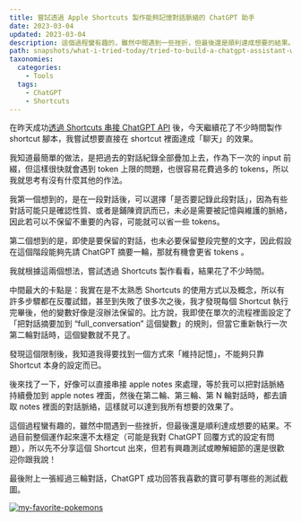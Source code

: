 ```yaml
---
title: 嘗試透過 Apple Shortcuts 製作能夠記憶對話脈絡的 ChatGPT 助手
date: 2023-03-04
updated: 2023-03-04
description: 這個過程蠻有趣的，雖然中間遇到一些挫折，但最後還是順利達成想要的結果。
path: snapshots/what-i-tried-today/tried-to-build-a-chatgpt-assistant-who-can-remember-contexts-via-shortcuts
taxonomies:
  categories: 
    - Tools
  tags: 
    - ChatGPT
    - Shortcuts
---
```


在昨天成功[透過 Shortcuts 串接 ChatGPT API](@/blog/chatgpt-api-shortcut.md) 後，今天繼續花了不少時間製作 shortcut 腳本，我嘗試想要直接在 shortcut 裡面達成「聊天」的效果。

我知道最簡單的做法，是把過去的對話紀錄全部疊加上去，作為下一次的 input 前綴，但這樣很快就會遇到 token 上限的問題，也很容易花費過多的 tokens，所以我就思考有沒有什麼其他的作法。

我第一個想到的，是在一段對話後，可以選擇「是否要記錄此段對話」，因為有些對話可能只是確認性質、或者是鋪陳資訊而已，未必是需要被記憶與維護的脈絡，因此若可以不保留不重要的內容，可能就可以省一些 tokens。

第二個想到的是，即使是要保留的對話，也未必要保留整段完整的文字，因此假設在這個階段能夠先請 ChatGPT 摘要一輪，那就有機會更省 tokens 。

我就根據這兩個想法，嘗試透過 Shortcuts 製作看看，結果花了不少時間。

中間最大的卡點是：我實在是不太熟悉 Shortcuts 的使用方式以及概念，所以有許多步驟都在反覆試錯，甚至到失敗了很多次之後，我才發現每個 Shortcut 執行完畢後，他的變數好像是沒辦法保留的。比方說，我即使在單次的流程裡面設定了「把對話摘要加到 “full_conversation” 這個變數」的規則，但當它重新執行一次第二輪對話時，這個變數就不見了。

發現這個限制後，我知道我得要找到一個方式來「維持記憶」，不能夠只靠 Shortcut 本身的設定而已。

後來找了一下，好像可以直接串接 apple notes 來處理，等於我可以把對話脈絡持續疊加到 apple notes 裡面，然後在第二輪、第三輪、第 N 輪對話時，都去讀取 notes 裡面的對話脈絡，這樣就可以達到我所有想要的效果了。

這個過程蠻有趣的，雖然中間遇到一些挫折，但最後還是順利達成想要的結果。不過目前整個運作起來還不太穩定（可能是我對 ChatGPT 回覆方式的設定有問題），所以先不分享這個 Shortcut 出來，但若有興趣測試或瞭解細節的還是很歡迎你跟我說！

最後附上一張經過三輪對話，ChatGPT 成功回答我喜歡的寶可夢有哪些的測試截圖。

<a href="https://pinchlime-screenshots.s3.ap-northeast-1.amazonaws.com/my-favorite-pokemons_bJCVQU.webp" data-fancybox data-caption="my-favorite-pokemons">
  <img src="https://pinchlime-screenshots.s3.ap-northeast-1.amazonaws.com/my-favorite-pokemons_bJCVQU.webp" loading="lazy" alt="my-favorite-pokemons" align="center" />
</a>